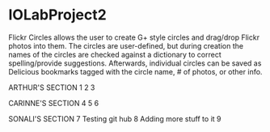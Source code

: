 IOLabProject2
=============

Flickr Circles allows the user to create G+ style circles and drag/drop Flickr photos into them. The circles are user-defined, but during creation the names of the circles are checked against a dictionary to correct spelling/provide suggestions. Afterwards, individual circles can be saved as Delicious bookmarks tagged with the circle name, # of photos, or other info.


ARTHUR'S SECTION
1
2
3


CARINNE'S SECTION
4
5
6


SONALI'S SECTION
7 Testing git hub
8 Adding more stuff to it
9
